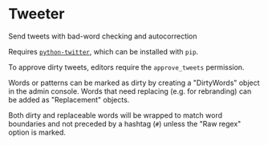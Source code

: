 Tweeter 
=======

Send tweets with bad-word checking and autocorrection

Requires [`python-twitter`](https://code.google.com/p/python-twitter/), which can be installed with `pip`.

To approve dirty tweets, editors require the `approve_tweets` permission.

Words or patterns can be marked as dirty by creating a "DirtyWords" object in
the admin console. Words that need replacing (e.g. for rebranding) can be added as "Replacement"
objects.

Both dirty and replaceable words will be wrapped to match word boundaries and
not preceded by a hashtag (`#`) unless the "Raw regex" option is marked.
